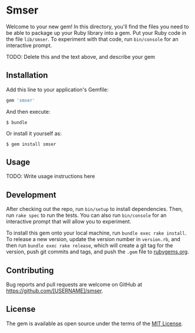 # Smser

Welcome to your new gem! In this directory, you'll find the files you need to be able to package up your Ruby library into a gem. Put your Ruby code in the file `lib/smser`. To experiment with that code, run `bin/console` for an interactive prompt.

TODO: Delete this and the text above, and describe your gem

## Installation

Add this line to your application's Gemfile:

```ruby
gem 'smser'
```

And then execute:

    $ bundle

Or install it yourself as:

    $ gem install smser

## Usage

TODO: Write usage instructions here

## Development

After checking out the repo, run `bin/setup` to install dependencies. Then, run `rake spec` to run the tests. You can also run `bin/console` for an interactive prompt that will allow you to experiment.

To install this gem onto your local machine, run `bundle exec rake install`. To release a new version, update the version number in `version.rb`, and then run `bundle exec rake release`, which will create a git tag for the version, push git commits and tags, and push the `.gem` file to [rubygems.org](https://rubygems.org).

## Contributing

Bug reports and pull requests are welcome on GitHub at https://github.com/[USERNAME]/smser.


## License

The gem is available as open source under the terms of the [MIT License](http://opensource.org/licenses/MIT).


